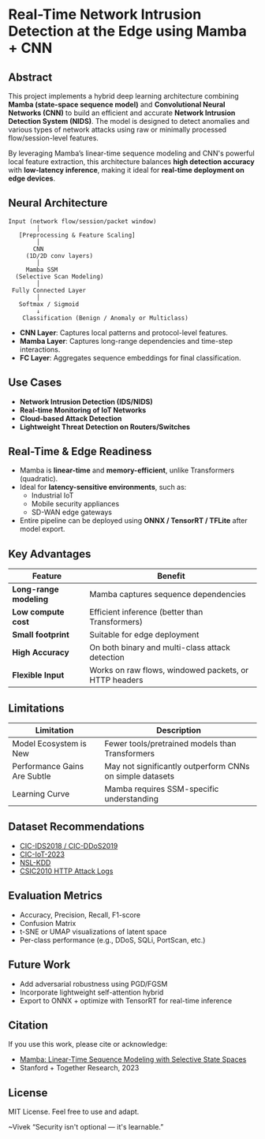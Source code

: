 
#  Real-Time Network Intrusion Detection at the Edge using Mamba + CNN 

##  Abstract

This project implements a hybrid deep learning architecture combining **Mamba (state-space sequence model)** and **Convolutional Neural Networks (CNN)** to build an efficient and accurate **Network Intrusion Detection System (NIDS)**. The model is designed to detect anomalies and various types of network attacks using raw or minimally processed flow/session-level features.

By leveraging Mamba’s linear-time sequence modeling and CNN's powerful local feature extraction, this architecture balances **high detection accuracy** with **low-latency inference**, making it ideal for **real-time deployment on edge devices**.

##  Neural Architecture

```
Input (network flow/session/packet window)
        │
   [Preprocessing & Feature Scaling]
        │
       CNN
     (1D/2D conv layers)
        │
     Mamba SSM
  (Selective Scan Modeling)
        │
 Fully Connected Layer
        │
   Softmax / Sigmoid
        ↓
    Classification (Benign / Anomaly or Multiclass)
```

- **CNN Layer**: Captures local patterns and protocol-level features.
- **Mamba Layer**: Captures long-range dependencies and time-step interactions.
- **FC Layer**: Aggregates sequence embeddings for final classification.

##  Use Cases

-  **Network Intrusion Detection (IDS/NIDS)**
-  **Real-time Monitoring of IoT Networks**
-  **Cloud-based Attack Detection**
-  **Lightweight Threat Detection on Routers/Switches**

##  Real-Time & Edge Readiness

- Mamba is **linear-time** and **memory-efficient**, unlike Transformers (quadratic).
- Ideal for **latency-sensitive environments**, such as:
  - Industrial IoT
  - Mobile security appliances
  - SD-WAN edge gateways
- Entire pipeline can be deployed using **ONNX / TensorRT / TFLite** after model export.

##  Key Advantages

| Feature                     | Benefit                                      |
|----------------------------|----------------------------------------------|
|  **Long-range modeling** | Mamba captures sequence dependencies         |
|  **Low compute cost**    | Efficient inference (better than Transformers) |
|  **Small footprint**     | Suitable for edge deployment                 |
|  **High Accuracy**       | On both binary and multi-class attack detection |
|  **Flexible Input**      | Works on raw flows, windowed packets, or HTTP headers |

##  Limitations

| Limitation                        | Description                                 |
|----------------------------------|---------------------------------------------|
|  Model Ecosystem is New        | Fewer tools/pretrained models than Transformers |
|  Performance Gains Are Subtle | May not significantly outperform CNNs on simple datasets |
|  Learning Curve                | Mamba requires SSM-specific understanding    |

##  Dataset Recommendations

- [CIC-IDS2018 / CIC-DDoS2019](https://www.unb.ca/cic/datasets/)
- [CIC-IoT-2023](http://cicresearch.ca/IOTDataset/CIC_IOT_Dataset2023/)
- [NSL-KDD](https://www.unb.ca/cic/datasets/nsl.html)
- [CSIC2010 HTTP Attack Logs](https://github.com/msudol/Web-Application-Attack-Datasets)

##  Evaluation Metrics

- Accuracy, Precision, Recall, F1-score
- Confusion Matrix
- t-SNE or UMAP visualizations of latent space
- Per-class performance (e.g., DDoS, SQLi, PortScan, etc.)

##  Future Work

- Add adversarial robustness using PGD/FGSM
- Incorporate lightweight self-attention hybrid
- Export to ONNX + optimize with TensorRT for real-time inference

##  Citation

If you use this work, please cite or acknowledge:
- [Mamba: Linear-Time Sequence Modeling with Selective State Spaces](https://arxiv.org/abs/2312.00752)
- Stanford + Together Research, 2023



##  License

MIT License. Feel free to use and adapt.

~Vivek
“Security isn't optional — it's learnable.”
